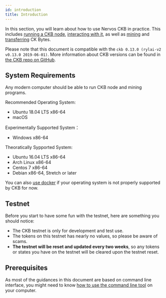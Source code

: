 ```yaml
---
id: introduction
title: Introduction
---
```


In this section, you will learn about how to use Nervos CKB in practice. This includes [running a CKB node](run-node), [interacting with it](interact), as well as [mining](mine) and [transferring](transfer) CK Bytes. <!-- Todo: change the version here -->

Please note that this document is compatible with the `ckb 0.13.0 (rylai-v2 v0.13.0 2019-06-01)`. More information about CKB versions can be found in [the CKB repo on GitHub](https://github.com/nervosnetwork/ckb).

## System Requirements

Any modern computer should be able to run CKB node and mining programs.

Recommended Operating System:

* Ubuntu 18.04 LTS x86-64
* macOS

Experimentally Supported System：

* Windows x86-64

Theoratically Sypported System:

* Ubuntu 16.04 LTS x86-64
* Arch Linux x86-64
* Centos 7 x86-64
* Debian x86-64, Stretch or later

You can also [use docker](https://github.com/nervosnetwork/ckb/blob/develop/docs/run-ckb-with-docker.md) if your operating system is not properly supported by CKB for now.

## Testnet

Before you start to have some fun with the testnet, here are something you should notice:

* The CKB testnet is only for development and test use.
* The tokens on this testnet has nearly no values, so please be aware of scams.
* **The testnet will be reset and updated every two weeks**, so any tokens or states you have on the testnet will be cleared upon the testnet reset.

## Prerequisites

As most of the guidances in this document are based on command line interface, you might need to know [how to use the command line tool](https://www.google.com/search?q=learn+command+line) on your computer.